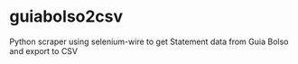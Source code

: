 # guiabolso2csv
Python scraper using selenium-wire to get Statement data from Guia Bolso and export to CSV
